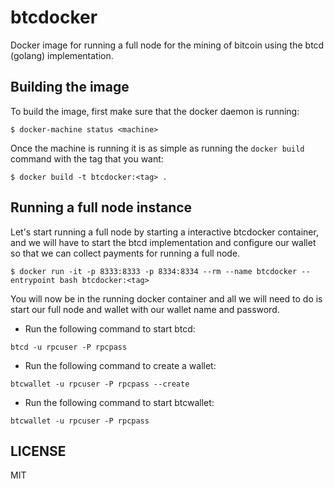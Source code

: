 # btcdocker

Docker image for running a full node for the mining of bitcoin using the btcd (golang) implementation.

## Building the image

To build the image, first make sure that the docker daemon is running:

```
$ docker-machine status <machine>
```

Once the machine is running it is as simple as running the `docker build` command with the tag that you want:

```
$ docker build -t btcdocker:<tag> .
```

## Running a full node instance

Let's start running a full node by starting a interactive btcdocker container, and we will have to start the
btcd implementation and configure our wallet so that we can collect payments for running a full node.

```
$ docker run -it -p 8333:8333 -p 8334:8334 --rm --name btcdocker --entrypoint bash btcdocker:<tag>
```

You will now be in the running docker container and all we will need to do is start our full node and wallet with
our wallet name and password.

 - Run the following command to start btcd:
```
btcd -u rpcuser -P rpcpass
```
 - Run the following command to create a wallet:
```
btcwallet -u rpcuser -P rpcpass --create
```
 - Run the following command to start btcwallet:
```
btcwallet -u rpcuser -P rpcpass
```

## LICENSE
MIT
